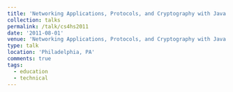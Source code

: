 ```yaml
---
title: 'Networking Applications, Protocols, and Cryptography with Java'
collection: talks
permalink: /talk/cs4hs2011
date: '2011-08-01'
venue: 'Networking Applications, Protocols, and Cryptography with Java. Google CS4HS Workshop at the University of Pennsylvania.'
type: talk
location: 'Philadelphia, PA'
comments: true
tags:
  - education
  - technical
---
```


